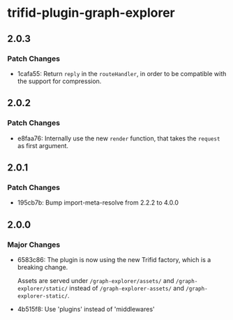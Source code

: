 # trifid-plugin-graph-explorer

## 2.0.3

### Patch Changes

- 1cafa55: Return `reply` in the `routeHandler`, in order to be compatible with the support for compression.

## 2.0.2

### Patch Changes

- e8faa76: Internally use the new `render` function, that takes the `request` as first argument.

## 2.0.1

### Patch Changes

- 195cb7b: Bump import-meta-resolve from 2.2.2 to 4.0.0

## 2.0.0

### Major Changes

- 6583c86: The plugin is now using the new Trifid factory, which is a breaking change.

  Assets are served under `/graph-explorer/assets/` and `/graph-explorer/static/` instead of `/graph-explorer-assets/` and `/graph-explorer-static/`.

- 4b515f8: Use 'plugins' instead of 'middlewares'
